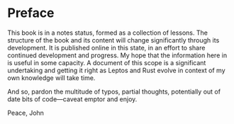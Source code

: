 # Preface

This book is in a notes status, formed as a collection of lessons. The structure of the book and its content will change significantly through its development. It is published online in this state, in an effort to share continued development and progress. My hope that the information here in is useful in some capacity. A document of this scope is a significant undertaking and getting it right as Leptos and Rust evolve in context of my own knowledge will take time.

And so, pardon the multitude of typos, partial thoughts, potentially out of date bits of code—caveat emptor and enjoy.

Peace,
    John